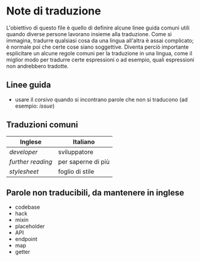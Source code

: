 # Note di traduzione

L'obiettivo di questo file è quello di definire alcune linee guida comuni utili quando diverse persone lavorano insieme alla traduzione. Come si immagina, tradurre qualsiasi cosa da una lingua all'altra è assai complicato; è normale poi che certe cose siano soggettive. Diventa perciò importante esplicitare un alcune regole comuni per la traduzione in una lingua, come il miglior modo per tradurre certe espressioni o ad esempio, quali espressioni non andrebbero tradotte.

## Linee guida
- usare il _corsivo_ quando si incontrano parole che non si traducono (ad esempio: _issue_)

## Traduzioni comuni

| Inglese                  | Italiano                                          |
|--------------------------|---------------------------------------------------|
| _developer_              | sviluppatore                                      |
| _further reading_        | per saperne di più                                |
| _stylesheet_             | foglio di stile                                   |

## Parole non traducibili, da mantenere in inglese

* codebase
* hack
* mixin
* placeholder
* API
* endpoint
* map
* getter
